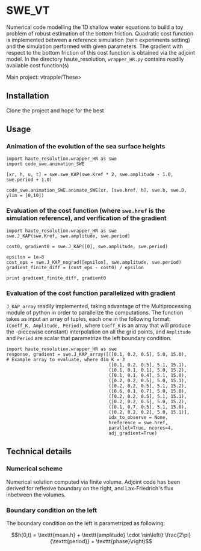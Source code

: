 # SWE_VT

Numerical code modelling the 1D shallow water equations to build a toy problem of robust estimation of the bottom friction. Quadratic cost function is implemented between a reference simulation (twin experiments setting) and the simulation performed with given parameters. The gradient with respect to the bottom friction of this cost function is obtained via the adjoint model. In the directory haute_resolution, `wrapper_HR.py` contains readily available cost function(s)

Main project: vtrapple/These>


## Installation
Clone the project and hope for the best

## Usage
### Animation of the evolution of the sea surface heights
```
import haute_resolution.wrapper_HR as swe
import code_swe.animation_SWE

[xr, h, u, t] = swe.swe_KAP(swe.Kref * 2, swe.amplitude - 1.0, swe.period + 1.0)

code_swe.animation_SWE.animate_SWE(xr, [swe.href, h], swe.b, swe.D, ylim = [0,10])
```

### Evaluation of the cost function (where `swe.href` is the simulation reference), and verification of the gradient

```
import haute_resolution.wrapper_HR as swe
swe.J_KAP(swe.Kref, swe.amplitude, swe.period)

cost0, gradient0 = swe.J_KAP([0], swe.amplitude, swe.period)

epsilon = 1e-8
cost_eps = swe.J_KAP_nograd([epsilon], swe.amplitude, swe.period)
gradient_finite_diff = (cost_eps - cost0) / epsilon

print gradient_finite_diff, gradient0
```

### Evaluation of the cost function parallelized with gradient
`J_KAP_array` readily implemented, taking advantage of the Multiprocessing module of python in order to parallelize the computations. The function takes as input an array of tuples, each one in the following format: `(Coeff_K, Amplitude, Period)`, where `Coeff_K` is an array that will produce the -piecewise constant) interpolation on all the grid points, and `Amplitude` and `Period` are scalar that parametrize the left boundary condition.
```
import haute_resolution.wrapper_HR as swe
response, gradient = swe.J_KAP_array([([0.1, 0.2, 0.5], 5.0, 15.0),   # Example array to evaluate, where dim K = 3
                                      ([0.1, 0.2, 0.5], 5.1, 15.1),
                                      ([0.1, 0.1, 0.1], 5.0, 15.2),
                                      ([0.1, 0.1, 0.4], 5.1, 15.0),
                                      ([0.2, 0.2, 0.5], 5.0, 15.1),
                                      ([0.2, 0.2, 0.5], 5.1, 15.2),
                                      ([0.6, 0.1, 0.7], 5.0, 15.0),
                                      ([0.2, 0.2, 0.5], 5.1, 15.1),
                                      ([0.2, 0.2, 0.5], 5.0, 15.2),
                                      ([0.1, 0.7, 0.5], 5.1, 15.0),
                                      ([0.2, 0.2, 0.2], 5.0, 15.1)],
                                      idx_to_observe = None,
                                      hreference = swe.href,
                                      parallel=True, ncores=4,
                                      adj_gradient=True)
```

## Technical details
### Numerical scheme
Numerical solution computed via finite volume.
Adjoint code has been derived for reflexive boundary on the right, and Lax-Friedrich's flux inbetween the volumes.

### Boundary condition on the left
The boundary condition on the left is parametrized as following:
```math
h(0,t) = \texttt{mean.h} + \texttt{amplitude} \cdot \sin\left(t \frac{2\pi}{\texttt{period}} + \texttt{phase}\right)
```


## 
